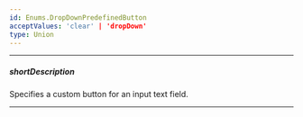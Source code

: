 ```yaml
---
id: Enums.DropDownPredefinedButton
acceptValues: 'clear' | 'dropDown'
type: Union
---
```

---
##### shortDescription
Specifies a custom button for an input text field.

---
<!--
dxDropDownEditorOptions.buttons(10 UI Components\dxDropDownEditor\1 Configuration\buttons\buttons.md)
-->